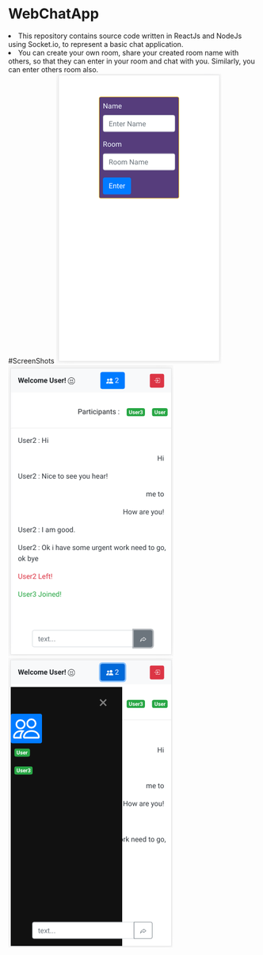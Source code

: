 # WebChatApp
<li> This repository contains source code written in ReactJs and NodeJs using Socket.io, to represent a basic chat application.</li>
<li>You can create your own room, share your created room name with others, so that they can enter in your room and chat with you.
Similarly, you can enter others room also. </li>
#ScreenShots
<img src="https://github.com/prateekgoelmzn/WebChatApp/blob/master/webchatapp_imgs/webchatapp_1.png" alt="homepage" />
<img src="https://github.com/prateekgoelmzn/WebChatApp/blob/master/webchatapp_imgs/webchatapp_2.png" alt="chat room" />
<img src="https://github.com/prateekgoelmzn/WebChatApp/blob/master/webchatapp_imgs/webchatapp_3.png" alt="user details"/>
